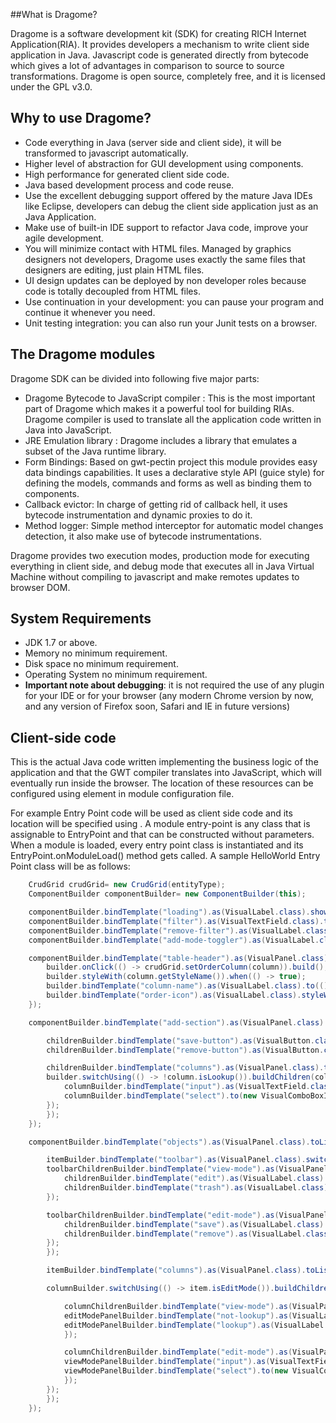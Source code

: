 ##What is Dragome?

Dragome is a software development kit (SDK) for creating RICH Internet Application(RIA). It provides developers a mechanism to write client side application in Java. 
Javascript code is generated directly from bytecode which gives a lot of advantages in comparison to source to source transformations.
Dragome is open source, completely free, and it is licensed under the GPL v3.0.

## Why to use Dragome?
* Code everything in Java (server side and client side), it will be transformed to javascript automatically.
* Higher level of abstraction for GUI development using components.
* High performance for generated client side code.
* Java based development process and code reuse.
* Use the excellent debugging support offered by the mature Java IDEs like Eclipse, developers can debug the client side application just as an Java Application.
* Make use of built-in IDE support to refactor Java code, improve your agile development.
* You will minimize contact with HTML files. Managed by graphics designers not developers, Dragome uses exactly the same files that designers are editing, just plain HTML files.
* UI design updates can be deployed by non developer roles because code is totally decoupled from HTML files.
* Use continuation in your development: you can pause your program and continue it whenever you need.
* Unit testing integration: you can also run your Junit tests on a browser.

## The Dragome modules
Dragome SDK can be divided into following five major parts:

* Dragome Bytecode to JavaScript compiler : This is the most important part of Dragome which makes it a powerful tool for building RIAs. Dragome compiler is used to translate all the application code written in Java into JavaScript.
* JRE Emulation library : Dragome includes a library that emulates a subset of the Java runtime library. 
* Form Bindings: Based on gwt-pectin project this module provides easy data bindings capabilities. It uses a declarative style API (guice style) for defining the models, commands and forms as well as binding them to components.
* Callback evictor: In charge of getting rid of callback hell, it uses bytecode instrumentation and dynamic proxies to do it.
* Method logger: Simple method interceptor for automatic model changes detection, it also make use of bytecode instrumentations.

Dragome provides two execution modes, production mode for executing everything in client side, and debug mode that executes all in Java Virtual Machine without compiling to javascript and make remotes updates to browser DOM. 

## System Requirements
* JDK	1.7 or above.
* Memory no minimum requirement.
* Disk space no minimum requirement.
* Operating System no minimum requirement.
* __Important note about debugging__: it is not required the use of any plugin for your IDE or for your browser (any modern Chrome version by now, and any version of Firefox soon, Safari and IE in future versions)

## Client-side code
This is the actual Java code written implementing the business logic of the application and that the GWT compiler translates into JavaScript, which will eventually run inside the browser. The location of these resources can be configured using <source path="path" /> element in module configuration file.

For example Entry Point code will be used as client side code and its location will be specified using <source path="path" />. A module entry-point is any class that is assignable to EntryPoint and that can be constructed without parameters. When a module is loaded, every entry point class is instantiated and its EntryPoint.onModuleLoad() method gets called. A sample HelloWorld Entry Point class will be as follows:


``` Java
	CrudGrid crudGrid= new CrudGrid(entityType);
	ComponentBuilder componentBuilder= new ComponentBuilder(this);

	componentBuilder.bindTemplate("loading").as(VisualLabel.class).showWhen(crudGrid::isLoading).build();
	componentBuilder.bindTemplate("filter").as(VisualTextField.class).toProperty(crudGrid::getFilter, crudGrid::setFilter).build();
	componentBuilder.bindTemplate("remove-filter").as(VisualLabel.class).disableWhen(() -> crudGrid.getFilter().length() == 0).onClick(v -> crudGrid.setFilter("")).build();
	componentBuilder.bindTemplate("add-mode-toggler").as(VisualLabel.class).onClick(v -> crudGrid.toggleAddMode()).styleWith("glyphicon-minus", "glyphicon-plus").accordingTo(() -> crudGrid.isAddMode()).build();

	componentBuilder.bindTemplate("table-header").as(VisualPanel.class).toList(crudGrid.getColumns()).repeat((column, builder) -> {
	    builder.onClick(() -> crudGrid.setOrderColumn(column)).build();
	    builder.styleWith(column.getStyleName()).when(() -> true);
	    builder.bindTemplate("column-name").as(VisualLabel.class).to(() -> column.getName()).build();
	    builder.bindTemplate("order-icon").as(VisualLabel.class).styleWith("glyphicon-sort-by-alphabet", "glyphicon-sort-by-alphabet-alt").accordingTo(() -> crudGrid.getOrderColumn().getOrder().equals(Order.ASC)).showWhen(() -> crudGrid.getOrderColumn() == column).build();
	});

	componentBuilder.bindTemplate("add-section").as(VisualPanel.class).showWhen(crudGrid::isAddMode).buildChildren(childrenBuilder -> {

	    childrenBuilder.bindTemplate("save-button").as(VisualButton.class).onClick(() -> crudGrid.addObject()).build();
	    childrenBuilder.bindTemplate("remove-button").as(VisualButton.class).onClick(() -> crudGrid.toggleAddMode()).build();

	    childrenBuilder.bindTemplate("columns").as(VisualPanel.class).toList(crudGrid.getColumns()).repeat((column, builder) -> {
		builder.switchUsing(() -> !column.isLookup()).buildChildren(columnBuilder -> {
		    columnBuilder.bindTemplate("input").as(VisualTextField.class).toProperty(() -> crudGrid.getItem().getObject(), column.getName()).switchDefault().disableWhen(() -> column.isAutoincrement()).build();
		    columnBuilder.bindTemplate("select").to(new VisualComboBoxImpl<>(crudGrid.getLookupData(column.getLookupEntityType()))).toProperty(() -> crudGrid.getItem().getObject(), column.getName()).switchWhen(() -> false).showWhen(() -> column.isLookup()).build();
		});
	    });
	});

	componentBuilder.bindTemplate("objects").as(VisualPanel.class).toListProperty(crudGrid::getItems).orderBy(crudGrid.getColumnValueGetter(), () -> crudGrid.getOrderColumn().getOrder()).filter(crudGrid::getFilterTester).repeat((item, itemBuilder) -> {

	    itemBuilder.bindTemplate("toolbar").as(VisualPanel.class).switchUsing(() -> !item.isEditMode()).buildChildren(toolbarChildrenBuilder -> {
		toolbarChildrenBuilder.bindTemplate("view-mode").as(VisualPanel.class).switchDefault().buildChildren(childrenBuilder -> {
		    childrenBuilder.bindTemplate("edit").as(VisualLabel.class).onClick(() -> crudGrid.toggleEditMode(item)).build();
		    childrenBuilder.bindTemplate("trash").as(VisualLabel.class).onClick(() -> crudGrid.deleteObject(item)).build();
		});

		toolbarChildrenBuilder.bindTemplate("edit-mode").as(VisualPanel.class).switchWhen(() -> false).buildChildren(childrenBuilder -> {
		    childrenBuilder.bindTemplate("save").as(VisualLabel.class).onClick(() -> crudGrid.updateObject(item).toggleEditMode(item)).build();
		    childrenBuilder.bindTemplate("remove").as(VisualLabel.class).onClick(() -> crudGrid.toggleEditMode(item)).build();
		});
	    });

	    itemBuilder.bindTemplate("columns").as(VisualPanel.class).toList(crudGrid.getColumns()).repeat((column, columnBuilder) -> {

		columnBuilder.switchUsing(() -> item.isEditMode()).buildChildren(columnChildrenBuilder -> {

		    columnChildrenBuilder.bindTemplate("view-mode").as(VisualPanel.class).switchDefault().onClick(() -> crudGrid.toggleEditMode(item)).switchUsing(() -> column.isLookup()).buildChildren(editModePanelBuilder -> {
			editModePanelBuilder.bindTemplate("not-lookup").as(VisualLabel.class).switchDefault().toProperty(item.getObject(), column.getName()).build();
			editModePanelBuilder.bindTemplate("lookup").as(VisualLabel.class).switchWhen(() -> false).toProperty(item.getObject(), column.getName()).build();
		    });

		    columnChildrenBuilder.bindTemplate("edit-mode").as(VisualPanel.class).switchWhen(() -> true).switchUsing(() -> !column.isLookup()).buildChildren(viewModePanelBuilder -> {
			viewModePanelBuilder.bindTemplate("input").as(VisualTextField.class).toProperty(item.getObject(), column.getName()).switchDefault().disableWhen(() -> column.isAutoincrement()).build();
			viewModePanelBuilder.bindTemplate("select").to(new VisualComboBoxImpl<>(crudGrid.getLookupData(column.getLookupEntityType()))).toProperty(item.getObject(), column.getName()).switchWhen(() -> false).disableWhen(() -> column.isAutoincrement()).build();
		    });
		});
	    });
	});
```

